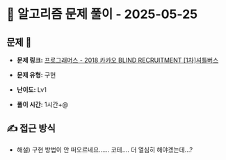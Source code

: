 # 📝 알고리즘 문제 풀이 - 2025-05-25

## 문제 📖

- **문제 링크:** [프로그래머스 - 2018 카카오 BLIND RECRUITMENT [1차]셔틀버스](https://school.programmers.co.kr/learn/courses/30/lessons/17678)

- **문제 유형:** 구현

- **난이도:** Lv1

- **풀이 시간:** 1시간+@

## ✍ 접근 방식

- 해설) 구현 방법이 안 떠오르네요...... 코테.... 더 열심히 해야겠는데...?

